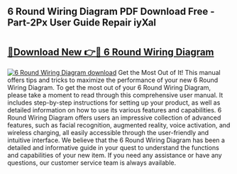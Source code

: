 ## 6 Round Wiring Diagram PDF Download Free - Part-2Px User Guide Repair iyXal

# <h2><a href="http://dflq1g9.blite.top/?on=6+Round+Wiring+Diagram">🔗Download New 👉🔴 6 Round Wiring Diagram</a></h2>

[![6 Round Wiring Diagram download](https://i.imgur.com/lujVjoI.png)](http://dflq1g9.blite.top/?on=6+Round+Wiring+Diagram)
Get the Most Out of It! This manual offers tips and tricks to maximize the performance of your new 6 Round Wiring Diagram. To get the most out of your 6 Round Wiring Diagram, please take a moment to read through this comprehensive user manual. It includes step-by-step instructions for setting up your product, as well as detailed information on how to use its various features and capabilities. 6 Round Wiring Diagram offers users an impressive collection of advanced features, such as facial recognition, augmented reality, voice activation, and wireless charging, all easily accessible through the user-friendly and intuitive interface. We believe that the 6 Round Wiring Diagram has been a detailed and informative guide in your quest to understand the functions and capabilities of your new item. If you need any assistance or have any questions, our customer service team is always available.
